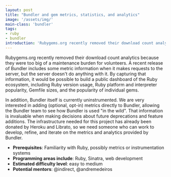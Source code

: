```yaml
---
layout: post
title: "Bundler and gem metrics, statistics, and analytics"
image: '/assets/img/'
main-class: 'bundler'
tags:
- ruby
- bundler
introduction: 'Rubygems.org recently removed their download count analytics because they were too big of a maintenance burden for volunteers. A recent release..'
---
```


Rubygems.org recently removed their download count analytics because they were too big of a maintenance burden for volunteers. A recent release of Bundler includes some metric information when it makes requests to the server, but the server doesn't do anything with it. By capturing that information, it would be possible to build a public dashboard of the Ruby ecosystem, including Ruby version usage, Ruby platform and interpreter popularity, Gemfile sizes, and the popularity of individual gems.

In addition, Bundler itself is currently uninstrumented. We are very interested in adding (optional, opt-in) metrics directly to Bundler, allowing the Bundler team to see how Bundler is used "in the wild". That information is invaluable when making decisions about future deprecations and feature additions. The infrastructure needed for this project has already been donated by Heroku and Librato, so we need someone who can work to develop, refine, and iterate on the metrics and analytics provided by Bundler.

* **Prerequisites**: Familiarity with Ruby, possibly metrics or instrumentation systems
* **Programming areas include**: Ruby, Sinatra, web development
* **Estimated difficulty level**: easy to medium
* **Potential mentors**: @indirect, @andremedeiros

